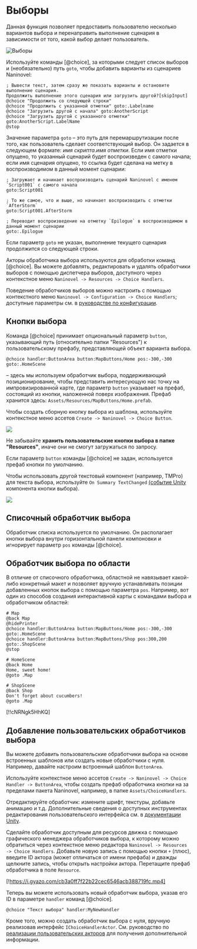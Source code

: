 ﻿# Выборы

Данная функция позволяет предоставить пользователю несколько вариантов выбора и перенаправить выполнение сценария в зависимости от того, какой выбор делает пользователь.

![Выборы](https://i.gyazo.com/023502e43b35caa706c88fd9ab32003d.png)

Используйте команды [@choice], за которыми следует список выборов и (необязательно) путь `goto`, чтобы добавить варианты из сценариев Naninovel:

```nani
; Вывести текст, затем сразу же показать варианты и остановите выполнение сценария.
Продолжить выполнение этого сценария или загрузить другой?[skipInput]
@choice "Продолжить со следующей строки"
@choice "Продолжить с указанной отметки" goto:.Labelname
@choice "Загрузить другой с начала" goto:AnotherScript
@choice "Загрузить другой с указанного отметки" goto:AnotherScript.LabelName
@stop
```

Значение параметра `goto` – это путь для перемаршрутизации после того, как пользователь сделает соответствующий выбор. Он задается в следующем формате: *имя скрипта*.*имя отметки*. Если имя отметки опущено, то указанный сценарий будет воспроизведен с самого начала; если имя сценария опущено, то ссылка будет сделана на метку в воспроизводимом в данный момент сценарии:

```nani
; Загружает и начинает воспроизводить сценарий Naninovel с именем `Script001` с самого начала
goto:Script001

; То же самое, что и выше, но начинает воспроизводить с отметки `AfterStorm`
goto:Script001.AfterStorm

; Переводит воспроизведение на отметку `Epilogue` в воспроизводимом в данный момент сценарии
goto:.Epilogue
```

Если параметр `goto` не указан, выполнение текущего сценария продолжится со следующей строки.

Акторы обработчика выбора используются для обработки команд [@choice]. Вы можете добавлять, редактировать и удалять обработчики выборов с помощью диспетчера выборов, доступного через контекстное меню `Naninovel -> Resources -> Choice Handlers`.

Поведение обработчиков выборов можно настроить с помощью контекстного меню `Naninovel -> Configuration -> Choice Handlers`; доступные параметры см. в [руководстве по конфигурации](/ru/guide/configuration#кнопки-выбор).

## Кнопки выбора

Команда [@choice] принимает опциональный параметр `button`, указывающий путь (относительно папки "Resources") к пользовательскому префабу, представляющей объект варианта выбора.

```nani
@choice handler:ButtonArea button:MapButtons/Home pos:-300,-300 goto:.HomeScene
```
– здесь мы используем обработчик выбора, поддерживающий позиционирование, чтобы представить интересующую нас точку на импровизированной карте, где параметр `button` указывает на префаб, состоящий из кнопки, наложенной поверх изображения. Префаб хранится здесь: `Assets/Resources/MapButtons/Home.prefab`.

Чтобы создать сборную кнопку выбора из шаблона, используйте контекстное меню ассетов `Create -> Naninovel -> Choice Button`.

![](https://i.gyazo.com/c2bd4abaa0275f7cdd37c56fd2ff0dec.png)

Не забывайте **хранить пользовательские кнопки выбора в папке "Resources"**, иначе они не смогут загружаться по запросу.

Если параметр `button` команды [@choice] не задан, используется префаб кнопки по умолчанию.

Чтобы использовать другой текстовый компонент (например, TMPro) для текста выбора, используйте `On Summary TextChanged` [(событие Unity](https://docs.unity3d.com/Manual/UnityEvents) компонента кнопки выбора).

![](https://i.gyazo.com/8810c51b336bfd653efcde591fe1c41f.png)

## Списочный обработчик выбора
Обработчик списка используется по умолчанию. Он располагает кнопки выбора внутри горизонтальной панели компоновки и игнорирует параметр `pos` команды [@choice].

## Обработчик выбора по области
В отличие от списочного обработчика, областной не навязывает какой-либо конкретный макет и позволяет вручную устанавливать позиции добавленных кнопок выбора с помощью параметра `pos`. Например, вот один из способов создания интерактивной карты с командами выбора и обработчиком областей:

```nani
# Map
@back Map
@hidePrinter
@choice handler:ButtonArea button:MapButtons/Home pos:-300,-300 goto:.HomeScene
@choice handler:ButtonArea button:MapButtons/Shop pos:300,200 goto:.ShopScene
@stop

# HomeScene
@back Home
Home, sweet home!
@goto .Map

# ShopScene
@back Shop
Don't forget about cucumbers!
@goto .Map
```

[!!cNRNgk5HhKQ]

## Добавление пользовательских обработчиков выбора

Вы можете добавить пользовательские обработчики выбора на основе встроенных шаблонов или создать новые обработчики с нуля. Например, давайте настроим встроенный шаблон `ButtonArea`.

Используйте контекстное меню ассетов `Create -> Naninovel -> Choice Handler -> ButtonArea`, чтобы создать префаб обработчика кнопки на за пределами пакета Naninovel, например, в папке `Assets/ChoiceHandlers`.

Отредактируйте обработчик: измените шрифт, текстуры, добавьте анимацию и т.д. Дополнительные сведения о доступных инструментах редактирования пользовательского интерфейса см. в [документации Unity](https://docs.unity3d.com/Packages/com.unity.ugui@latest).

Сделайте обработчик доступным для ресурсов движка с помощью графического менеджера обработчиков выбора, к которому можно обратиться через контекстное меню редактора `Naninovel -> Resources -> Choice Handlers`. Добавьте новую запись с помощью кнопки `+` (плюс), введите ID актора (может отличаться от имени префаба) и дважды щелкните запись, чтобы открыть настройки актора. Перетащите префаб обработчика в поле `Resource`.

[!https://i.gyazo.com/cb3a0ff7f22b22cec6546acb388719fc.mp4]

Теперь вы можете использовать новый обработчик выбора, указав его ID в параметре `handler` команд [@choice].

```nani
@choice "Текст выбора" handler:MyNewHandler
```

Кроме того, можно создать обработчик выбора с нуля, вручную реализовав интерфейс `IChoiceHandlerActor`. См. руководство по [реализации пользовательских акторов](/ru/guide/custom-actor-implementations) для получения дополнительной информации.
